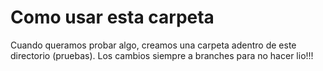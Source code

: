 # Como usar esta carpeta

Cuando queramos probar algo, creamos una carpeta adentro de este directorio (pruebas). Los cambios siempre a branches
para no hacer lio!!!
